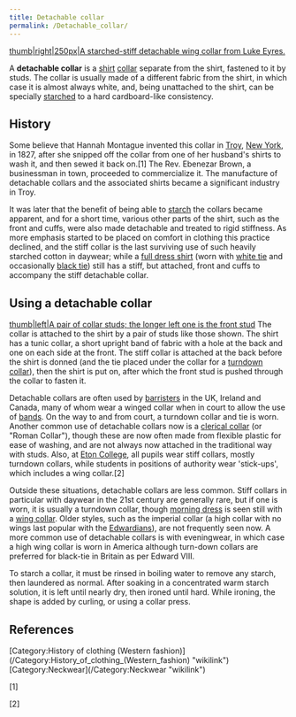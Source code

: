 ```yaml
---
title: Detachable collar
permalink: /Detachable_collar/
---
```


[thumb\|right\|250px\|A starched-stiff detachable wing collar from Luke
Eyres.](/File:Grafton_starched-stiff_detachable_wing_collar.jpg "wikilink")

A **detachable collar** is a [shirt](/dress_shirt "wikilink")
[collar](/collar_(clothing) "wikilink") separate from the shirt,
fastened to it by studs. The collar is usually made of a different
fabric from the shirt, in which case it is almost always white, and,
being unattached to the shirt, can be specially
[starched](/starch#Clothing_starch "wikilink") to a hard cardboard-like
consistency.

## History

Some believe that Hannah Montague invented this collar in
[Troy](/Troy,_New_York "wikilink"), [New
York](/New_York_(state) "wikilink"), in 1827, after she snipped off the
collar from one of her husband's shirts to wash it, and then sewed it
back on.[1] The Rev. Ebenezar Brown, a businessman in town, proceeded to
commercialize it. The manufacture of detachable collars and the
associated shirts became a significant industry in Troy.

It was later that the benefit of being able to
[starch](/starch "wikilink") the collars became apparent, and for a
short time, various other parts of the shirt, such as the front and
cuffs, were also made detachable and treated to rigid stiffness. As more
emphasis started to be placed on comfort in clothing this practice
declined, and the stiff collar is the last surviving use of such heavily
starched cotton in daywear; while a [full dress
shirt](/dress_shirt#Formal_shirts "wikilink") (worn with [white
tie](/white_tie "wikilink") and occasionally [black
tie](/black_tie "wikilink")) still has a stiff, but attached, front and
cuffs to accompany the stiff detachable collar.

## Using a detachable collar

[thumb\|left\|A pair of collar studs; the longer left one is the front
stud](/Image:CollarStuds.jpg "wikilink") The collar is attached to the
shirt by a pair of studs like those shown. The shirt has a tunic collar,
a short upright band of fabric with a hole at the back and one on each
side at the front. The stiff collar is attached at the back before the
shirt is donned (and the tie placed under the collar for a [turndown
collar](/turndown_collar "wikilink")), then the shirt is put on, after
which the front stud is pushed through the collar to fasten it.

Detachable collars are often used by [barristers](/barrister "wikilink")
in the UK, Ireland and Canada, many of whom wear a winged collar when in
court to allow the use of [bands](/bands_(neckwear) "wikilink"). On the
way to and from court, a turndown collar and tie is worn. Another common
use of detachable collars now is a [clerical
collar](/clerical_collar "wikilink") (or "Roman Collar"), though these
are now often made from flexible plastic for ease of washing, and are
not always now attached in the traditional way with studs. Also, at
[Eton College](/Eton_College "wikilink"), all pupils wear stiff collars,
mostly turndown collars, while students in positions of authority wear
'stick-ups', which includes a wing collar.[2]

Outside these situations, detachable collars are less common. Stiff
collars in particular with daywear in the 21st century are generally
rare, but if one is worn, it is usually a turndown collar, though
[morning dress](/morning_dress "wikilink") is seen still with a [wing
collar](/Collar_(clothing) "wikilink"). Older styles, such as the
imperial collar (a high collar with no wings last popular with the
[Edwardians](/Edwardian_era "wikilink")), are not frequently seen now. A
more common use of detachable collars is with eveningwear, in which case
a high wing collar is worn in America although turn-down collars are
preferred for black-tie in Britain as per Edward VIII.

To starch a collar, it must be rinsed in boiling water to remove any
starch, then laundered as normal. After soaking in a concentrated warm
starch solution, it is left until nearly dry, then ironed until hard.
While ironing, the shape is added by curling, or using a collar press.

## References

<references />
[Category:History of clothing (Western
fashion)](/Category:History_of_clothing_(Western_fashion) "wikilink")
[Category:Neckwear](/Category:Neckwear "wikilink")

[1]

[2]